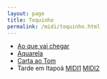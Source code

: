 ```yaml
---
layout: page
title: Toquinho
permalink: /midi/toquinho.html
---
```


* [Ao que vai chegar](http://www.victor3d.com.br/midi/Aoqvai.mid)
* [Aquarela](http://www.victor3d.com.br/midi/aquarela.mid)
* [Carta ao Tom](http://www.victor3d.com.br/midi/Carta_ao_Tom_74-1.mid)
* Tarde em Itapoã    [MIDI1](http://www.victor3d.com.br/midi/Itapoa-1.mid) [MIDI2](http://www.victor3d.com.br/midi/Itapoa-2.mid)